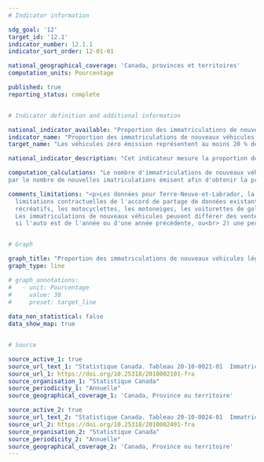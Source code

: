 ```yaml
---
# Indicator information

sdg_goal: '12'
target_id: '12.1'
indicator_number: 12.1.1
indicator_sort_order: 12-01-01

national_geographical_coverage: 'Canada, provinces et territoires'
computation_units: Pourcentage

published: true
reporting_status: complete


# Indicator definition and additional information

national_indicator_available: "Proportion des immatriculations de nouveaux véhicules légers qui sont pour des véhicules zéro émission"
indicator_name: "Proportion des immatriculations de nouveaux véhicules légers qui sont pour des véhicules zéro émission"
target_name: "Les véhicules zéro émission représentent au moins 20 % des nouveaux véhicules légers vendus d'ici 2026, au moins 60 % d'ici 2030 et 100 % d'ici 2035"

national_indicator_description: "Cet indicateur mesure la proportion des immatriculations de nouveaux véhicules légers qui sont pour des véhicules zéro émission."

computation_calculations: "Le nombre d'immatriculations de nouveaux véhicules légers qui sont pour des véhicules zéro émission est divisé 
par le nombre de nouvelles imatriculations émisent afin d'obtenir la proportion."

comments_limitations: "<p>Les données pour Terre-Neuve-et-Labrador, la Nouvelle-Écosse et L'Alberta ne sont pas disponibles en ce moment en raison des 
  limitations contractuelles de l'accord de partage de données existant. Toutefois, elles sont comprises dans le total du Canada. Le total, genre de véhicule, exclut les autobus, les remorques, les véhicules 
  récréatifs, les motocyclettes, les motoneiges, les voiturettes de golf, et cetera.<br><br> 
  Les immatriculations de nouveaux véhicules peuvent différer des ventes si:<br> 1) une personne aménage au Canada avec un véhicule acheter à l'extérieur du Canada, 
  si l'auto est de l'année ou d'une année précédente, ou<br> 2) une personne achète un véhicule au Canada mais ne l'immatricule pas au Canada."


# Graph

graph_title: "Proportion des immatriculations de nouveaux véhicules légers qui sont pour des véhicules zéro émission"
graph_type: line

# graph_annotations:
#   - unit: Pourcentage
#     value: 30
#     preset: target_line
  
data_non_statistical: false
data_show_map: true


# Source

source_active_1: true
source_url_text_1: "Statistique Canada. Tableau 20-10-0021-01  Immatriculations des véhicules automobiles neufs, inactif"
source_url_1: https://doi.org/10.25318/2010002101-fra
source_organisation_1: "Statistique Canada"
source_periodicity_1: "Annuelle"
source_geographical_coverage_1: 'Canada, Province ou territoire'

source_active_2: true
source_url_text_2: "Statistique Canada. Tableau 20-10-0024-01  Immatriculations des véhicules automobiles neufs, trimestrielle"
source_url_2: https://doi.org/10.25318/2010002401-fra
source_organisation_2: "Statistique Canada"
source_periodicity_2: "Annuelle"
source_geographical_coverage_2: 'Canada, Province ou territoire'
---
```

